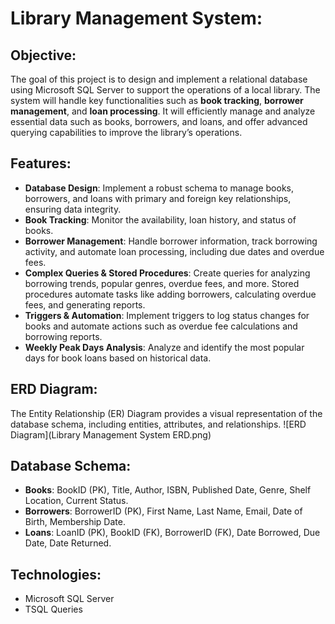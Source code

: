 # Library Management System:

## Objective:
The goal of this project is to design and implement a relational database using Microsoft SQL Server to support the operations of a local library. The system will handle key functionalities such as **book tracking**, **borrower management**, and **loan processing**. It will efficiently manage and analyze essential data such as books, borrowers, and loans, and offer advanced querying capabilities to improve the library’s operations.

## Features:
- **Database Design**: Implement a robust schema to manage books, borrowers, and loans with primary and foreign key relationships, ensuring data integrity.
- **Book Tracking**: Monitor the availability, loan history, and status of books.
- **Borrower Management**: Handle borrower information, track borrowing activity, and automate loan processing, including due dates and overdue fees.
- **Complex Queries & Stored Procedures**: Create queries for analyzing borrowing trends, popular genres, overdue fees, and more. Stored procedures automate tasks like adding borrowers, calculating overdue fees, and generating reports.
- **Triggers & Automation**: Implement triggers to log status changes for books and automate actions such as overdue fee calculations and borrowing reports.
- **Weekly Peak Days Analysis**: Analyze and identify the most popular days for book loans based on historical data.

## ERD Diagram:
The Entity Relationship (ER) Diagram provides a visual representation of the database schema, including entities, attributes, and relationships.
![ERD Diagram](Library Management System ERD.png)

## Database Schema:
- **Books**: BookID (PK), Title, Author, ISBN, Published Date, Genre, Shelf Location, Current Status.
- **Borrowers**: BorrowerID (PK), First Name, Last Name, Email, Date of Birth, Membership Date.
- **Loans**: LoanID (PK), BookID (FK), BorrowerID (FK), Date Borrowed, Due Date, Date Returned.

## Technologies:
- Microsoft SQL Server
- TSQL Queries


